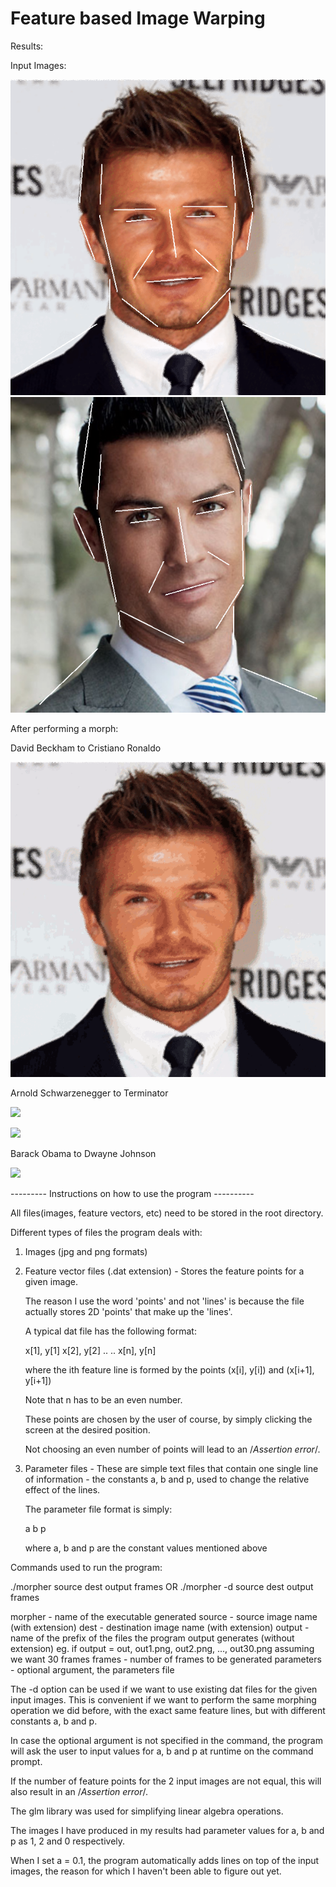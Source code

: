 # Feature based Image Warping

Results:

Input Images:

![](results/beckham.png)
![](results/ronaldo.png)

After performing a morph:

David Beckham to Cristiano Ronaldo

![](results/ron_beck.gif)

Arnold Schwarzenegger to Terminator

![](results/terminator.gif)

![](results/clooney1.gif)

Barack Obama to Dwayne Johnson

![](results/br.gif)

--------- Instructions on how to use the program ----------

All files(images, feature vectors, etc) need to be stored in the root directory.

Different types of files the program deals with:

1) Images (jpg and png formats)

2) Feature vector files (.dat extension) - Stores the feature points for a given
                                           image.

   The reason I use the word 'points' and not 'lines' is because the file
   actually stores 2D 'points' that make up the 'lines'.

   A typical dat file has the following format:

   x[1], y[1]
   x[2], y[2]
   ..
   ..
   x[n], y[n]

   where the ith feature line is formed by the points (x[i], y[i]) and (x[i+1], y[i+1])

   Note that n has to be an even number.

   These points are chosen by the user of course, by simply clicking the screen
   at the desired position.

   Not choosing an even number of points will lead to an /*Assertion error*/.

3) Parameter files - These are simple text files that contain one single line of
                     information - the constants a, b and p, used to
                     change the relative effect of the lines.

   The parameter file format is simply:

   a b p

   where a, b and p are the constant values mentioned above

Commands used to run the program:

./morpher source dest output frames <parameters>
OR
./morpher -d source dest output frames <parameters>

morpher - name of the executable generated
source - source image name (with extension)
dest - destination image name (with extension)
output - name of the prefix of the files the program output generates
         (without extension) eg. if output = out,
         out1.png, out2.png, ..., out30.png assuming we want 30 frames
frames - number of frames to be generated
parameters - optional argument, the parameters file

The -d option can be used if we want to use existing dat files for the given
input images. This is convenient if we want to perform the same morphing
operation we did before, with the exact same feature lines, but with different
constants a, b and p.

In case the optional argument <parameters> is not specified in the command,
the program will ask the user to input values for a, b and p at runtime on the
command prompt.

If the number of feature points for the 2 input images are not equal, this will
also result in an /*Assertion error*/.

The glm library was used for simplifying linear algebra operations.

The images I have produced in my results had parameter values for a, b and p as
1, 2 and 0 respectively.

When I set a = 0.1, the program automatically adds lines on top of the input images,
the reason for which I haven't been able to figure out yet.
